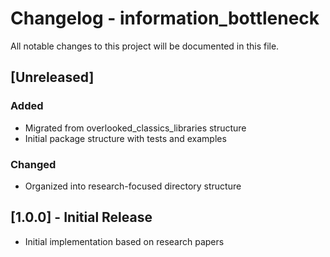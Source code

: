 # Changelog - information_bottleneck

All notable changes to this project will be documented in this file.

## [Unreleased]

### Added
- Migrated from overlooked_classics_libraries structure
- Initial package structure with tests and examples

### Changed
- Organized into research-focused directory structure

## [1.0.0] - Initial Release
- Initial implementation based on research papers
